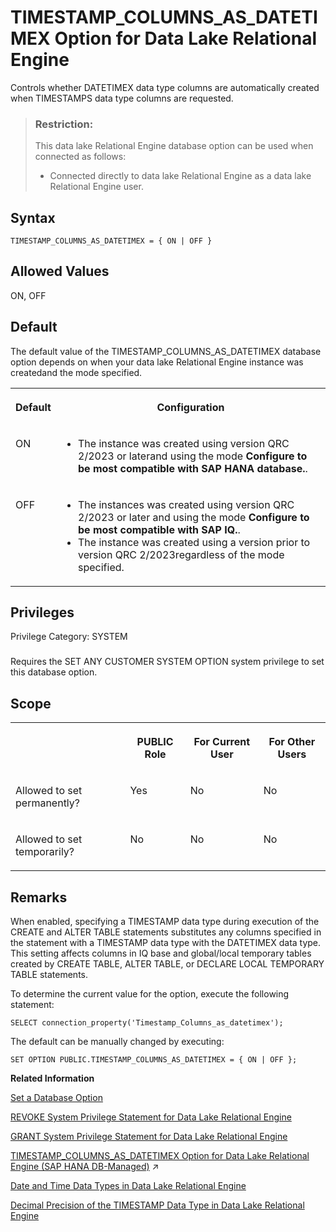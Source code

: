 <!-- loio082fdf9f04bc43acbc014a0842c43ea9 -->

# TIMESTAMP\_COLUMNS\_AS\_DATETIMEX Option for Data Lake Relational Engine

Controls whether DATETIMEX data type columns are automatically created when TIMESTAMPS data type columns are requested.



> ### Restriction:  
> This data lake Relational Engine database option can be used when connected as follows:
> 
> -   Connected directly to data lake Relational Engine as a data lake Relational Engine user.



<a name="loio082fdf9f04bc43acbc014a0842c43ea9__timestamp_columns_datetimex_syntax1"/>

## Syntax

```
TIMESTAMP_COLUMNS_AS_DATETIMEX = { ON | OFF }
```



<a name="loio082fdf9f04bc43acbc014a0842c43ea9__timestamp_columns_datetimex_values1"/>

## Allowed Values

ON, OFF



<a name="loio082fdf9f04bc43acbc014a0842c43ea9__timestamp_columns_datetimex_default1"/>

## Default

The default value of the TIMESTAMP\_COLUMNS\_AS\_DATETIMEX database option depends on when your data lake Relational Engine instance was createdand the mode specified.


<table>
<tr>
<th valign="top">

Default



</th>
<th valign="top">

Configuration



</th>
</tr>
<tr>
<td valign="top">

ON



</td>
<td valign="top">

-   The instance was created using version QRC 2/2023 or laterand using the mode **Configure to be most compatible with SAP HANA database.**.



</td>
</tr>
<tr>
<td valign="top">

OFF



</td>
<td valign="top">

-   The instances was created using version QRC 2/2023 or later and using the mode **Configure to be most compatible with SAP IQ.**.
-   The instance was created using a version prior to version QRC 2/2023regardless of the mode specified.



</td>
</tr>
</table>



<a name="loio082fdf9f04bc43acbc014a0842c43ea9__timestamp_columns_datetimex_priv1"/>

## Privileges

Privilege Category: SYSTEM



### 

Requires the SET ANY CUSTOMER SYSTEM OPTION system privilege to set this database option.



<a name="loio082fdf9f04bc43acbc014a0842c43ea9__timestamp_columns_datetimex_scope1"/>

## Scope


<table>
<tr>
<th valign="top">

 



</th>
<th valign="top">

PUBLIC Role



</th>
<th valign="top">

For Current User



</th>
<th valign="top">

For Other Users



</th>
</tr>
<tr>
<td valign="top">

Allowed to set permanently?



</td>
<td valign="top">

Yes



</td>
<td valign="top">

No



</td>
<td valign="top">

No



</td>
</tr>
<tr>
<td valign="top">

Allowed to set temporarily?



</td>
<td valign="top">

No



</td>
<td valign="top">

No



</td>
<td valign="top">

No



</td>
</tr>
</table>



<a name="loio082fdf9f04bc43acbc014a0842c43ea9__timestamp_columns_datetimex_remarks1"/>

## Remarks

When enabled, specifying a TIMESTAMP data type during execution of the CREATE and ALTER TABLE statements substitutes any columns specified in the statement with a TIMESTAMP data type with the DATETIMEX data type. This setting affects columns in IQ base and global/local temporary tables created by CREATE TABLE, ALTER TABLE, or DECLARE LOCAL TEMPORARY TABLE statements.

To determine the current value for the option, execute the following statement:

```
SELECT connection_property('Timestamp_Columns_as_datetimex');
```

The default can be manually changed by executing:

```
SET OPTION PUBLIC.TIMESTAMP_COLUMNS_AS_DATETIMEX = { ON | OFF };
```

**Related Information**  


[Set a Database Option](set-a-database-option-0dcb893.md "You set options with the SET OPTION statement.")

[REVOKE System Privilege Statement for Data Lake Relational Engine](../080-sql-statements/revoke-system-privilege-statement-for-data-lake-relational-engine-a3eadda.md "Removes specific system privileges from specific users and the right to administer the privilege.")

[GRANT System Privilege Statement for Data Lake Relational Engine](../080-sql-statements/grant-system-privilege-statement-for-data-lake-relational-engine-a3dfcb0.md "Grants specific system privileges to users or roles, with or without administrative rights.")

[TIMESTAMP_COLUMNS_AS_DATETIMEX Option for Data Lake Relational Engine (SAP HANA DB-Managed)](https://help.sap.com/viewer/a898e08b84f21015969fa437e89860c8/2023_2_QRC/en-US/34e354059097469d9864ff18b541f343.html "Controls whether DATETIMEX data type columns are automatically created when TIMESTAMPS data type columns are requested.") :arrow_upper_right:

[Date and Time Data Types in Data Lake Relational Engine](../020-sql-data-types/date-and-time-data-types-in-data-lake-relational-engine-a51e8fb.md "Use date and time data types for storing dates and times.")

[Decimal Precision of the TIMESTAMP Data Type in Data Lake Relational Engine](../020-sql-data-types/decimal-precision-of-the-timestamp-data-type-in-data-lake-relational-engine-520ce6c.md "Decimal precision for TIMESTAMP data type columns is controlled by the TIMESTAMP_COLUMNS_AS_DATETIMEX database option.")

